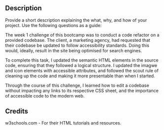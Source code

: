 # <Your-Project-Title>

## Description

Provide a short description explaining the what, why, and how of your project. Use the following questions as a guide:

The week 1 challenge of this bootcamp was to conduct a code refactor on a provided codebase. 
The client, a marketing agency, had requested that their codebase be updated to follow accessibility standards. 
Doing this would, ideally, result in the site being optimised for search engines.

To complete this task, I updated the semantic HTML elements in the source code, ensuring that they followed a logical structure.
I updated the imagwe and icon elements with accessible <alt> attributes, and followed the scout rule of cleaning up the code and making it more presentable than when I started.

Through the course of this challenge, I learned how to edit a codebase without impacting any links to its respective CSS sheet, and the importance of accessible code to the modern web.

## Credits

w3schools.com - For their HTML tutorials and resources.
